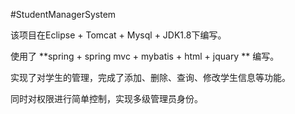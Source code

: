 #StudentManagerSystem

该项目在Eclipse + Tomcat + Mysql + JDK1.8下编写。

使用了 **spring + spring mvc + mybatis + html + jquary ** 编写。 

实现了对学生的管理，完成了添加、删除、查询、修改学生信息等功能。

同时对权限进行简单控制，实现多级管理员身份。
